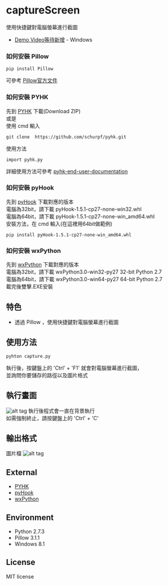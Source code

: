 # captureScreen
使用快捷鍵對電腦螢幕進行截圖
* [Demo Video等待新增]() - Windows 

### 如何安裝 Pillow
```
pip install Pillow
```
可參考 [ Pillow官方文件 ]( http://pillow.readthedocs.org/en/3.1.x/index.html ) 

### 如何安裝 PYHK
先到  [PYHK](https://github.com/schurpf/pyhk)  下載(Download ZIP) <br>
或是 <br>
使用 cmd 輸入
```
git clone  https://github.com/schurpf/pyhk.git
```
使用方法
```
import pyhk.py
```
詳細使用方法可參考 [pyhk-end-user-documentation](http://schurpf.com/python/python-hotkey-module/pyhk-end-user-documentation/)

### 如何安裝 pyHook
先到  [pyHook](http://www.lfd.uci.edu/~gohlke/pythonlibs/#pyhook)  下載對應的版本 <br>
電腦為32bit，請下載  pyHook-1.5.1-cp27-none-win32.whl<br>
電腦為64bit，請下載  pyHook-1.5.1-cp27-none-win_amd64.whl<br>
安裝方法，在 cmd 輸入(在這裡用64bit做範例)
```
pip install pyHook-1.5.1-cp27-none-win_amd64.whl
```

### 如何安裝 wxPython
先到  [wxPython](http://www.wxpython.org/download.php)  下載對應的版本  <br>
電腦為32bit，請下載  wxPython3.0-win32-py27	32-bit Python 2.7 <br>
電腦為64bit，請下載  wxPython3.0-win64-py27	64-bit Python 2.7 <br>
載完後雙擊.EXE安裝

## 特色
* 透過 Pillow ，使用快捷鍵對電腦螢幕進行截圖

## 使用方法
```
pyhton capture.py
```
執行後，按鍵盤上的 'Ctrl' + 'F1' 就會對電腦螢幕進行截圖，<br>
並詢問你要儲存的路徑以及圖片格式

## 執行畫面
![alt tag]()
執行後程式會一直在背景執行<br>
如需強制終止，請按鍵盤上的 'Ctrl' + 'C'

## 輸出格式
圖片檔
![alt tag]()

## External 
* [PYHK](https://github.com/schurpf/pyhk) 
* [pyHook](http://www.lfd.uci.edu/~gohlke/pythonlibs/#pyhook)
* [wxPython](http://www.wxpython.org/download.php) 

## Environment
* Python 2.7.3
* Pillow 3.1.1
* Windows 8.1

## License
MIT license
